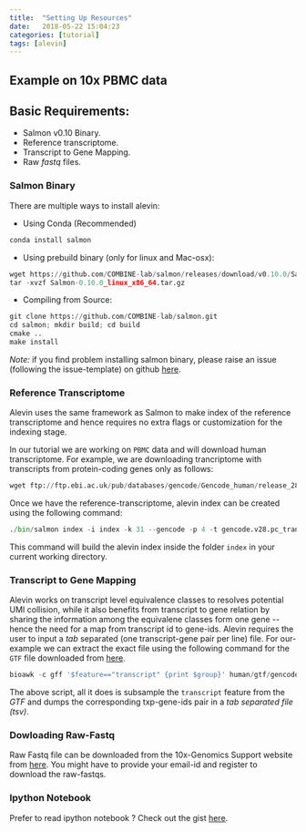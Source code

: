 ```yaml
---
title:  "Setting Up Resources"
date:   2018-05-22 15:04:23
categories: [tutorial]
tags: [alevin]
---
```

## Example on 10x PBMC data

## Basic Requirements:
* Salmon v0.10 Binary.
* Reference transcriptome.
* Transcript to Gene Mapping.
* Raw _fastq_ files.

### Salmon Binary
There are multiple ways to install alevin:

* Using Conda (Recommended)

```python
conda install salmon
```

* Using prebuild binary (only for linux and Mac-osx):

```python
wget https://github.com/COMBINE-lab/salmon/releases/download/v0.10.0/Salmon-0.10.0_linux_x86_64.tar.gz
tar -xvzf Salmon-0.10.0_linux_x86_64.tar.gz
```

* Compiling from Source:

```python
git clone https://github.com/COMBINE-lab/salmon.git
cd salmon; mkdir build; cd build
cmake ..
make install
```

*Note:* if you find problem installing salmon binary, please raise an issue (following the issue-template) on github [here](https://github.com/COMBINE-lab/salmon/issues).

### Reference Transcriptome

Alevin uses the same framework as Salmon to make index of the reference transcriptome and hence requires no extra flags or customization for the indexing stage.

In our tutorial we are working on `PBMC` data and will download human transcriptome. For example, we are downloading trancriptome with transcripts from protein-coding genes only as follows:

```python
wget ftp://ftp.ebi.ac.uk/pub/databases/gencode/Gencode_human/release_28/gencode.v28.pc_transcripts.fa.gz  

```

Once we have the reference-transcriptome, alevin index can be created using the following command:

```python
./bin/salmon index -i index -k 31 --gencode -p 4 -t gencode.v28.pc_transcripts.fa.gz
```
This command will build the alevin index inside the folder `index` in your current working directory.

### Transcript to Gene Mapping
Alevin works on transcript level equivalence classes to resolves potential UMI collision, while it also benefits from transcript to gene relation by sharing the information among the equivalene classes form one gene -- hence the need for a map from transcript id to gene-ids. Alevin requires the user to input a *tab* separated (one transcript-gene pair per line) file. For our-example we can extract the exact file using the following command for the `GTF` file downloaded from [here](ftp://ftp.ebi.ac.uk/pub/databases/gencode/Gencode_human/release_28/gencode.v28.basic.annotation.gtf.gz).

```python
bioawk -c gff '$feature=="transcript" {print $group}' human/gtf/gencode.v26.primary_assembly.annotation.gtf | awk -F ' ' '{print substr($4,2,length($4)-3) "\t" substr($2,2,length($2)-3)}' - > txp2gene.tsv
```

The above script, all it does is subsample the `transcript` feature from the *GTF* and dumps the corresponding txp-gene-ids pair in a _tab separated file (tsv)_.

### Dowloading Raw-Fastq

Raw Fastq file can be downloaded from the 10x-Genomics Support website from [here](https://support.10xgenomics.com/single-cell-gene-expression/datasets/2.1.0/pbmc4k). You might have to provide your email-id and register to download the raw-fastqs.

### Ipython Notebook
Prefer to read ipython notebook ?
Check out the gist [here](https://gist.github.com/k3yavi/c501705ed2d29b12b0d10cf78b3ed001).
